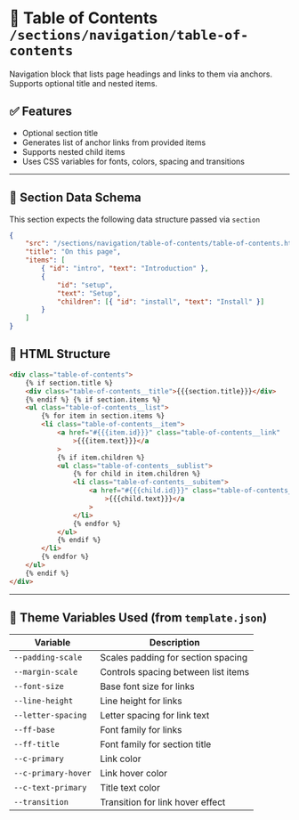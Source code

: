 # 📂 Table of Contents `/sections/navigation/table-of-contents`

Navigation block that lists page headings and links to them via anchors. Supports optional title and nested items.

## ✅ Features

-   Optional section title
-   Generates list of anchor links from provided items
-   Supports nested child items
-   Uses CSS variables for fonts, colors, spacing and transitions

---

## 🧾 Section Data Schema

This section expects the following data structure passed via `section`

```json
{
	"src": "/sections/navigation/table-of-contents/table-of-contents.html",
	"title": "On this page",
	"items": [
		{ "id": "intro", "text": "Introduction" },
		{
			"id": "setup",
			"text": "Setup",
			"children": [{ "id": "install", "text": "Install" }]
		}
	]
}
```

## 🧱 HTML Structure

```html
<div class="table-of-contents">
	{% if section.title %}
	<div class="table-of-contents__title">{{{section.title}}}</div>
	{% endif %} {% if section.items %}
	<ul class="table-of-contents__list">
		{% for item in section.items %}
		<li class="table-of-contents__item">
			<a href="#{{{item.id}}}" class="table-of-contents__link"
				>{{{item.text}}}</a
			>
			{% if item.children %}
			<ul class="table-of-contents__sublist">
				{% for child in item.children %}
				<li class="table-of-contents__subitem">
					<a href="#{{{child.id}}}" class="table-of-contents__link"
						>{{{child.text}}}</a
					>
				</li>
				{% endfor %}
			</ul>
			{% endif %}
		</li>
		{% endfor %}
	</ul>
	{% endif %}
</div>
```

---

## 🧩 Theme Variables Used (from `template.json`)

| Variable            | Description                         |
| ------------------- | ----------------------------------- |
| `--padding-scale`   | Scales padding for section spacing  |
| `--margin-scale`    | Controls spacing between list items |
| `--font-size`       | Base font size for links            |
| `--line-height`     | Line height for links               |
| `--letter-spacing`  | Letter spacing for link text        |
| `--ff-base`         | Font family for links               |
| `--ff-title`        | Font family for section title       |
| `--c-primary`       | Link color                          |
| `--c-primary-hover` | Link hover color                    |
| `--c-text-primary`  | Title text color                    |
| `--transition`      | Transition for link hover effect    |
